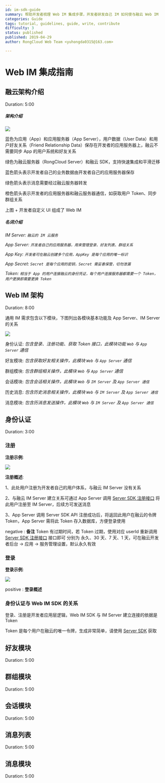 ```yaml
---
id: im-sdk-guide
summary: 帮助开发者梳理 Web IM 集成步骤，开发者研发自己 IM 如何使与融云 Web IM SDK 融合说明
categories: Guide
tags: tutorial, guidelines, guide, write, contribute
difficulty: 3
status: published
published: 2019-04-29
author: RongCloud Web Team <yuhongda0315@163.com>

---
```


# Web IM 集成指南

## 融云架构介绍

Duration: 5:00

##### 架构介绍

![](./images/framework.png)


蓝色为应用（App）和应用服务器（App Server），用户数据（User Data）和用户好友关系（Friend Relationship Data）保存在开发者的应用服务器上，融云不需要同步 App 的用户系统和好友关系

绿色为融云服务器（RongCloud Server）和融云 SDK，支持快速集成和平滑迁移

蓝色箭头表示开发者自己的业务数据由开发者自己的应用服务器保存

绿色箭头表示消息需要经过融云服务器转发

橙色箭头表示开发者的应用服务器和融云服务器通信，如获取用户 Token、同步群组关系

上图 + 开发者自定义 UI 组成了 Web IM

##### 名词介绍

_IM Server: `融云的 IM 云服务`_

_App Server: `开发者自己的应用服务器，用来管理登录、好友列表、群组关系`_

_App Key: `开发者可在融云创建多个应用，AppKey 是每个应用的唯一标识`_

_App Secret: `Secret 是每个应用的密钥，Secret 需妥善保管，切勿泄漏`_

_Token: `相当于 App 的用户连接融云的身份凭证，每个用户连接服务器都需要一个 Token，用户更换即需要更换 Token`_

## Web IM 架构

Duration: 8:00

通用 IM 需求包含以下模块，下图列出各模块基本功能及 App Server、IM Server 的关系

![](./images/im.svg)

身份认证: _包含登录、注册功能、获取 Token 接口，此模块功能 `Web` 与 `App Server` 通信_

好友模块: _包含获取好友相关操作，此模块 `Web` 与 `App Server` 通信_

群组模块: _包含群组相关操作，此模块 `Web` 与 `App Server` 通信_

会话模块: _包含会话相关操作，此模块 `Web` 与 `IM Server` 及 `App Server 通信`_

历史消息: _包含历史消息相关操作，此模块 `Web` 与 `IM Server` 及 `App Server 通信`_

消息模块: _包含历消息发送操作，此模块 `Web` 与 `IM Server` 及 `App Server 通信`_

## 身份认证

Duration: 3:00

### 注册

**注册示例**:

![](./images/im-register.png)

**注册概述**:

1、此处用户注册为开发者自己的用户体系，与融云 IM Server 没有关系

2、与融云 IM Server 建立关系可通过 App Server 调用 [Server SDK 注册接口](https://www.rongcloud.cn/docs/server_sdk_api/user/user.html#register) 将此用户注册至 IM Server，后续方可发送消息 

3、App Server 调用 Server SDK API 注册成功后，将返回此用户在融云的令牌 Token，App Server 需将此 Token 存入数据库，方便登录使用

negative
: **备注**
Token 有过期时间，若 Token 过期，使用对应 userId 重新调用 [Server SDK 注册接口](https://www.rongcloud.cn/docs/server_sdk_api/user/user.html#register)  接口即可
分别为 永久、30 天、7 天、1 天，可在融云开发者后台 -> 应用 -> 服务管理设置，默认永久有效

### 登录

**登录示例**:

![](./images/im-login.png)

positive
: **登录概述**

### 身份认证与 Web IM SDK 的关系

登录、注册是开发者应用层逻辑，Web IM SDK 与 IM Server 建立连接的依据是 Token

Token 是每个用户在融云的唯一令牌，生成非常简单，请使用 [Server SDK](https://www.rongcloud.cn/docs/server_sdk_api/index.html) 获取



## 好友模块

Duration: 5:00

## 群组模块

Duration: 5:00

## 会话模块

Duration: 5:00

## 消息列表

Duration: 5:00

## 消息模块

Duration: 5:00